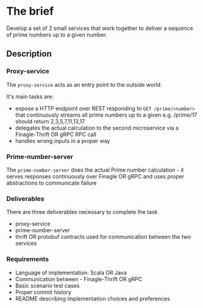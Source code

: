 # The brief
Develop a set of 2 small services that work together to deliver a sequence
of prime numbers up to a given number.

## Description

### Proxy-service

The `proxy-service` acts as an entry point to the outside world.

It's main tasks are:
* expose a HTTP endpoint over REST responding to `GET /prime/<number>` that
continuously streams all prime numbers up to a given <number> e.g.
/prime/17 should return 2,3,5,7,11,13,17.
* delegates the actual calculation to the second microservice via a
Finagle-Thrift OR gRPC RPC call
* handles wrong inputs in a proper way

### Prime-number-server
The `prime-number-server` does the actual Prime number calculation -
it serves responses continuously over Finagle OR gRPC and
uses proper abstractions to communicate failure

### Deliverables
There are three deliverables necessary to complete the task
* proxy-service
* prime-number-server
* thrift OR protobuf contracts used for communication between the two
services

### Requirements
* Language of implementation: Scala OR Java
* Communication between - Finagle-Thrift OR gRPC
* Basic scenario test cases
* Proper commit history
* README describing implementation choices and preferences